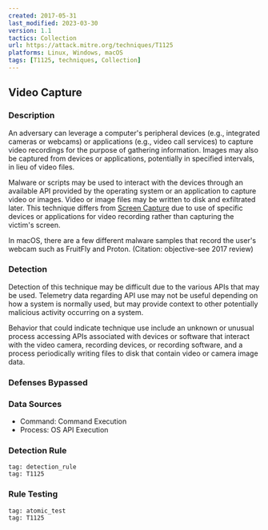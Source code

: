 ```yaml
---
created: 2017-05-31
last_modified: 2023-03-30
version: 1.1
tactics: Collection
url: https://attack.mitre.org/techniques/T1125
platforms: Linux, Windows, macOS
tags: [T1125, techniques, Collection]
---
```


## Video Capture

### Description

An adversary can leverage a computer's peripheral devices (e.g., integrated cameras or webcams) or applications (e.g., video call services) to capture video recordings for the purpose of gathering information. Images may also be captured from devices or applications, potentially in specified intervals, in lieu of video files.

Malware or scripts may be used to interact with the devices through an available API provided by the operating system or an application to capture video or images. Video or image files may be written to disk and exfiltrated later. This technique differs from [Screen Capture](https://attack.mitre.org/techniques/T1113) due to use of specific devices or applications for video recording rather than capturing the victim's screen.

In macOS, there are a few different malware samples that record the user's webcam such as FruitFly and Proton. (Citation: objective-see 2017 review)

### Detection

Detection of this technique may be difficult due to the various APIs that may be used. Telemetry data regarding API use may not be useful depending on how a system is normally used, but may provide context to other potentially malicious activity occurring on a system.

Behavior that could indicate technique use include an unknown or unusual process accessing APIs associated with devices or software that interact with the video camera, recording devices, or recording software, and a process periodically writing files to disk that contain video or camera image data.

### Defenses Bypassed



### Data Sources

  - Command: Command Execution
  -  Process: OS API Execution
### Detection Rule

```query
tag: detection_rule
tag: T1125
```

### Rule Testing

```query
tag: atomic_test
tag: T1125
```
